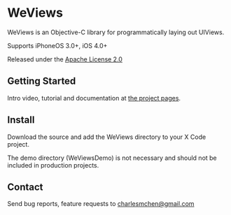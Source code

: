 
WeViews
=======

WeViews is an Objective-C library for programmatically laying out UIViews.

Supports iPhoneOS 3.0+, iOS 4.0+ 

Released under the [Apache License 2.0](WeViews/blob/master/License.txt)


Getting Started
---------------

Intro video, tutorial and documentation at [the project pages](http://charlesmchen.github.com/WeViews).


Install
------------

Download the source and add the WeViews directory to your X Code project.

The demo directory (WeViewsDemo) is not necessary and should not be included in production projects.


Contact
-------

Send bug reports, feature requests to charlesmchen@gmail.com

	